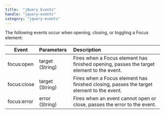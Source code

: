 ```yaml
---
title:  "jQuery Events"
handle: "jquery-events"
category: "jquery-events"
---
```


The following events occur when opening, closing, or toggling a Focus element:

| Event        | Parameters          | Description  |
| ------------- |:-------------| :-----|
| focus:open     | target (String) | Fires when a Focus element has finished opening, passes the target element to the event. |
| focus:close    | target (String)     |   Fires when a Focus element has finished closing, passes the target element to the event. |
| focus:error | error (String)      | Fires when an event cannot open or close, passes the error to the event. |

